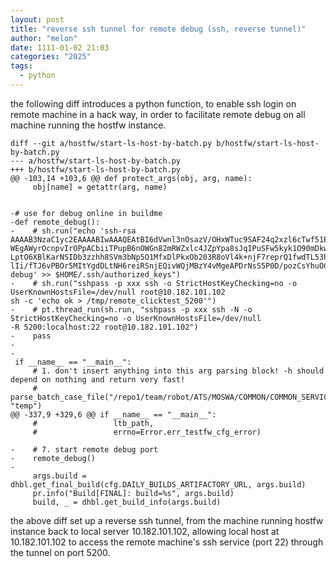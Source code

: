 ```yaml
---
layout: post
title: "reverse ssh tunnel for remote debug (ssh, reverse tunnel)"
author: "melon"
date: 1111-01-02 21:03
categories: "2025"
tags:
  - python
---
```


the following diff introduces a python function, to enable ssh login on remote machine in a hack way,
in order to facilitate remote debug on all machine running the hostfw instance.

```blurtext
diff --git a/hostfw/start-ls-host-by-batch.py b/hostfw/start-ls-host-by-batch.py
--- a/hostfw/start-ls-host-by-batch.py
+++ b/hostfw/start-ls-host-by-batch.py
@@ -103,14 +103,6 @@ def protect_args(obj, arg, name):
     obj[name] = getattr(arg, name)
 
 
-# use for debug online in buildme
-def remote_debug():
-    # sh.run("echo 'ssh-rsa AAAAB3NzaC1yc2EAAAABIwAAAQEAtBI6dVwnl3nOsazV/OHxWTuc9SAF24q2xzl6cTwf51ErgXfzTlx
WEgAWyrOcnpvIrOPpACbiiTPupB6nOWGn82mRWZxlc4JZpYpa8sJqIPuSFw5kyk1O90mDkwby9YcgyJgDwsU59m6hhp6S51FJmZvL7iJDCYi
LptO6XBlKarNSIDb3zzhh8SVm3bNp5O1MfxDlPkxOb203R8oVl4k+njF7reprQ1fwdTL53h4MozDxuRDH9wc6t+Fwx2fK8ZhlhwMxbLpoeXm
lIi/fTJ6vPBOr5MItYgdDLtNH6reiRSnjEQivWQjMBzY4vMgeAPDrNsS5P0D/pozCsYhuOCFbnw== debug' >> $HOME/.ssh/authorized_keys")
-    # sh.run("sshpass -p xxx ssh -o StrictHostKeyChecking=no -o UserKnownHostsFile=/dev/null root@10.182.101.102
sh -c 'echo ok > /tmp/remote_clicktest_5200'")
-    # pt.thread_run(sh.run, "sshpass -p xxx ssh -N -o StrictHostKeyChecking=no -o UserKnownHostsFile=/dev/null
-R 5200:localhost:22 root@10.182.101.102")
-    pass
-
-
 if __name__ == "__main__":
     # 1. don't insert anything into this arg parsing block! -h should depend on nothing and return very fast!
     # parse_batch_case_file("/repo1/team/robot/ATS/MOSWA/COMMON/COMMON_SERVICES/IPPROXY/BATCH/FI_CFNTB_IPPROXY.json", "temp")
@@ -337,9 +329,6 @@ if __name__ == "__main__":
     #                 ltb_path,
     #                 errno=Error.err_testfw_cfg_error)
 
-    # 7. start remote debug port
-    remote_debug()
-
     args.build = dhbl.get_final_build(cfg.DAILY_BUILDS_ARTIFACTORY_URL, args.build)
     pr.info("Build[FINAL]: build=%s", args.build)
     build, _ = dhbl.get_build_info(args.build)
```

the above diff set up a reverse ssh tunnel, from the machine running hostfw instance back to local server
10.182.101.102, allowing local host at 10.182.101.102 to access the remote machine's ssh service (port 22)
through the tunnel on port 5200.

